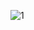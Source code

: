 ![1](https://user-images.githubusercontent.com/32128099/151275428-8879babc-e64a-4fe8-94d0-c1e2fd1fe49d.jpg)
